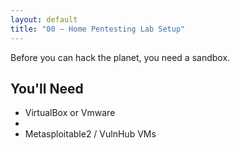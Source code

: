 ```yaml
---
layout: default
title: "00 — Home Pentesting Lab Setup"
---
```


Before you can hack the planet, you need a sandbox.

## You'll Need

- VirtualBox or Vmware 
- 
- Metasploitable2 / VulnHub VMs

